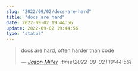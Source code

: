 ```yaml
---
slug: "2022/09/02/docs-are-hard"
title: "docs are hard"
date: 2022-09-02 19:44:56
update: 2022-09-02 19:44:56
type: "status"
---
```


> docs are hard, often harder than code
>
> <cite>&mdash; [Jason Miller](https://twitter.com/_developit/status/1565787881255337986), :time[2022-09-02T19:44:56]</cite>
